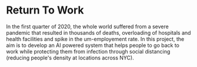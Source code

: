 # Return To Work
In the first quarter of 2020, the whole world suffered from a severe pandemic that resulted in thousands of deaths, overloading of hospitals and health facilities and spike in the um-employement rate. In this project, the aim is to develop an AI powered system that helps people to go back to work while protecting them from infection through social distancing (reducing people's density at locations across NYC).
